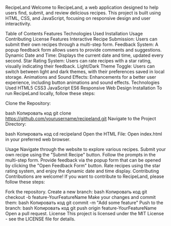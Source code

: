 RecipeLand
Welcome to RecipeLand, a web application designed to help users find, submit, and review delicious recipes. This project is built using HTML, CSS, and JavaScript, focusing on responsive design and user interactivity.

Table of Contents
Features
Technologies Used
Installation
Usage
Contributing
License
Features
Interactive Recipe Submission: Users can submit their own recipes through a multi-step form.
Feedback System: A popup feedback form allows users to provide comments and suggestions.
Dynamic Date and Time: Displays the current date and time, updated every second.
Star Rating System: Users can rate recipes with a star rating, visually indicating their feedback.
Light/Dark Theme Toggle: Users can switch between light and dark themes, with their preferences saved in local storage.
Animations and Sound Effects: Enhancements for a better user experience, including button animations and sound effects.
Technologies Used
HTML5
CSS3
JavaScript ES6
Responsive Web Design
Installation
To run RecipeLand locally, follow these steps:

Clone the Repository:

bash
Копировать код
git clone https://github.com/yourusername/recipeland.git
Navigate to the Project Directory:

bash
Копировать код
cd recipeland
Open the HTML File: Open index.html in your preferred web browser.

Usage
Navigate through the website to explore various recipes.
Submit your own recipe using the "Submit Recipe" button. Follow the prompts in the multi-step form.
Provide feedback via the popup form that can be opened by clicking the "Open Feedback Form" button.
Rate recipes using the star rating system, and enjoy the dynamic date and time display.
Contributing
Contributions are welcome! If you want to contribute to RecipeLand, please follow these steps:

Fork the repository.
Create a new branch:
bash
Копировать код
git checkout -b feature-YourFeatureName
Make your changes and commit them:
bash
Копировать код
git commit -m "Add some feature"
Push to the branch:
bash
Копировать код
git push origin feature-YourFeatureName
Open a pull request.
License
This project is licensed under the MIT License - see the LICENSE file for details.

